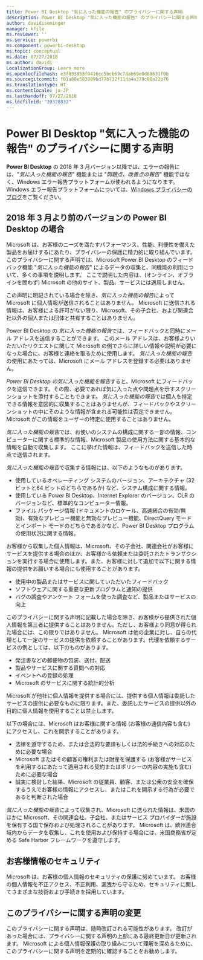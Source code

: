 ```yaml
---
title: Power BI Desktop "気に入った機能の報告" のプライバシーに関する声明
description: Power BI Desktop "気に入った機能の報告" のプライバシーに関する声明
author: davidiseminger
manager: kfile
ms.reviewer: ''
ms.service: powerbi
ms.component: powerbi-desktop
ms.topic: conceptual
ms.date: 07/27/2018
ms.author: davidi
LocalizationGroup: Learn more
ms.openlocfilehash: e3f033853f0416cc5bcb69c7dab69e0d88631f0b
ms.sourcegitcommit: f01a88e583889bd77b712f11da4a379c88a22b76
ms.translationtype: HT
ms.contentlocale: ja-JP
ms.lasthandoff: 07/27/2018
ms.locfileid: "39328832"
---
```

# <a name="power-bi-desktop-send-a-smile-privacy-statement"></a>Power BI Desktop "気に入った機能の報告" のプライバシーに関する声明

**Power BI Desktop** の 2018 年 3 月バージョン以降では、エラーの報告には、"*気に入った機能の報告*" 機能または "*問題点、改善点の報告*" 機能ではなく、Windows エラー報告プラットフォームが使われるようになります。 Windows エラー報告プラットフォームについては、[Windows プライバシーのブログ](https://blogs.windows.com/windowsexperience/2018/01/24/microsoft-introduces-new-privacy-tools-ahead-of-data-privacy-day/)をご覧ください。 

## <a name="for-versions-of-power-bi-desktop-prior-to-march-2018"></a>2018 年 3 月より前のバージョンの Power BI Desktop の場合

Microsoft は、お客様のニーズを満たすパフォーマンス、性能、利便性を備えた製品をお届けするにあたり、プライバシーの保護に精力的に取り組んでいます。 このプライバシーに関する声明では、Microsoft Power BI Desktop のフィードバック機能 "*気に入った機能の報告*" によるデータの収集と、同機能の利用について、多くの事項を説明します。 ここで説明した内容は、(オンライン、オフラインを問わず) Microsoft の他のサイト、製品、サービスには適用しません。

この声明に明記されている場合を除き、*気に入った機能の報告*によって Microsoft に個人情報が送信されることはありません。 Microsoft に送信される情報は、お客様による許可がない限り、Microsoft、その子会社、および関連会社以外の個人または団体と共有することはありません。

Power BI Desktop の *気に入った機能の報告*では、フィードバックと同時にメール アドレスを送信することができます。 このメール アドレスは、お客様よりいただいたリクエストに関して Microsoft の側でさらに詳しい情報や説明が必要になった場合に、お客様と連絡を取るために使用します。 *気に入った機能の報告*の使用にあたっては、Microsoft にメール アドレスを登録する必要はありません。

*Power BI Desktop の気に入った機能を報告*すると、Microsoft にフィードバックを送信できます。その際、必要であれば気に入った点や問題点を示すスクリーンショットを添付することもできます。 *気に入った機能の報告*では個人を特定できる情報を意図的に収集することはありませんが、フィードバックやスクリーンショットの中にそのような情報が含まれる可能性は否定できません。 Microsoft がこの情報をユーザーの特定に使用することはありません。

*気に入った機能の報告*では、お使いのシステムの構成に関する一部の情報、コンピューターに関する標準的な情報、Microsoft 製品の使用方法に関する基本的な情報を自動で収集します。 ここに挙げた情報は、フィードバックを送信した時点で送信されます。

*気に入った機能の報告*で収集する情報には、以下のようなものがあります。

* 使用しているオペレーティング システムのバージョン、アーキテクチャ (32 ビットと64 ビットのどちらであるか) など、システム構成に関する情報。
* 使用している Power BI Desktop、Internet Explorer のバージョン、CLR のバージョンなど、標準的なコンピューター情報。
* ファイル パッケージ情報 (ドキュメントのロケール、高速結合の有効/無効)、有効なプレビュー機能と無効なプレビュー機能、DirectQuery モードとインポート モードのどちらであるかなど、Power BI Desktop プログラムの使用状況に関する情報。

お客様から収集した個人情報は、Microsoft、その子会社、関連会社がお客様にサービスを提供する場合のほか、お客様から依頼または委託されたトランザクションを実行する場合に使用します。また、お客様に対して追加で以下に関する情報の提供をお願いする場合にも使用することがあります。

* 使用中の製品またはサービスに関していただいたフィードバック
* ソフトウェアに関する重要な更新プログラムと通知の提供
* バグの調査やアンケート フォームを使った調査など、製品またはサービスの向上

このプライバシーに関する声明に記載した場合を除き、お客様から提供された個人情報を第三者に提供することはありません。ただし、お客様より同意が得られた場合には、この限りではありません。 Microsoft は他の企業に対し、自らの代理として一定のサービスの提供を依頼することがあります。代理を依頼するサービスの例としては、以下のものがあります。

* 発注書などの郵便物の包装、送付、配送
* 製品やサービスに関する質問への対応
* イベントへの登録の処理
* Microsoft のサービスに関する統計的分析

Microsoft が他社に個人情報を提供する場合には、提供する個人情報は委託したサービスの提供に必要なものに限ります。また、委託したサービスの提供以外の目的に個人情報を使用することは禁止します。

以下の場合には、Microsoft はお客様に関する情報 (お客様の通信内容も含む) にアクセスし、これを開示することがあります。

* 法律を遵守するため、または合法的な要請もしくは法的手続きへの対応のために必要な場合
* Microsoft またはその顧客の権利または財産を保護する (お客様がサービスを利用するにあたって適用される契約またはポリシーの内容の実施も含む) ために必要な場合
* 誠実に検討した結果、Microsoft の従業員、顧客、または公衆の安全を確保するうえでお客様の情報にアクセスし、またはこれを開示する行為が必要であると判断された場合

*気に入った機能の報告*によって収集され、Microsoft に送られた情報は、米国のほかに Microsoft、その関連会社、子会社、またはサービス プロバイダーが施設を保有する国で保存および処理されることがあります。 Microsoft は、欧州連合域内からデータを収集し、これを使用および保持する場合には、米国商務省が定める Safe Harbor フレームワークを遵守します。

## <a name="security-of-your-information"></a>お客様情報のセキュリティ
Microsoft は、お客様の個人情報のセキュリティの保護に努めています。 お客様の個人情報を不正アクセス、不正利用、漏洩から守るため、セキュリティに関してさまざまな技術および手続きを採用しています。

## <a name="changes-to-this-privacy-statement"></a>このプライバシーに関する声明の変更
このプライバシーに関する声明は、随時改訂される可能性があります。 改訂があった場合には、プライバシーに関する声明の上部にある最終更新日が更新されます。 Microsoft による個人情報保護の取り組みについて理解を深めるために、このプライバシーに関する声明を定期的に確認することをお勧めします。

